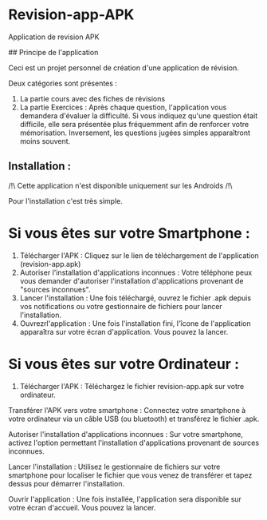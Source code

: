 # Revision-app-APK

Application de revision APK

## Principe de l'application

Ceci est un projet personnel de création d'une application de révision.

Deux catégories sont présentes :

1. La partie cours avec des fiches de révisions
2. La partie Exercices : Après chaque question, l'application vous demandera d'évaluer la difficulté. Si vous indiquez qu'une question était difficile, elle sera présentée plus fréquemment afin de renforcer votre mémorisation. Inversement, les questions jugées simples apparaîtront moins souvent.

## Installation :

/!\ Cette application n'est disponible uniquement sur les Androids /!\

Pour l'installation c'est très simple.

# Si vous êtes sur votre Smartphone :

1. Télécharger l'APK : Cliquez sur le lien de téléchargement de l'application (revision-app.apk)
2. Autoriser l'installation d'applications inconnues : Votre téléphone peux vous demander d'autoriser l'installation d'applications provenant de "sources inconnues".
3. Lancer l'installation : Une fois téléchargé, ouvrez le fichier .apk depuis vos notifications ou votre gestionnaire de fichiers pour lancer l'installation.
4. Ouvrezrl'application : Une fois l'installation fini, l'îcone de l'application apparaîtra sur votre écran d'application. Vous pouvez la lancer.

# Si vous êtes sur votre Ordinateur :

1. Télécharger l'APK : Téléchargez le fichier revision-app.apk sur votre ordinateur.

Transférer l'APK vers votre smartphone : Connectez votre smartphone à votre ordinateur via un câble USB (ou bluetooth) et transférez le fichier .apk.

Autoriser l'installation d'applications inconnues : Sur votre smartphone, activez l'option permettant l'installation d'applications provenant de sources inconnues.

Lancer l'installation : Utilisez le gestionnaire de fichiers sur votre smartphone pour localiser le fichier que vous venez de transférer et tapez dessus pour démarrer l'installation.

Ouvrir l'application : Une fois installée, l'application sera disponible sur votre écran d'accueil. Vous pouvez la lancer.
